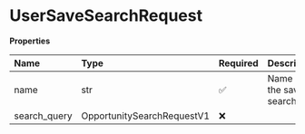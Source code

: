 # UserSaveSearchRequest

**Properties**

| Name         | Type                       | Required | Description              |
| :----------- | :------------------------- | :------- | :----------------------- |
| name         | str                        | ✅       | Name of the saved search |
| search_query | OpportunitySearchRequestV1 | ❌       |                          |

<!-- This file was generated by liblab | https://liblab.com/ -->
